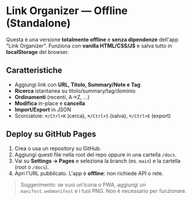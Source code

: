 # Link Organizer — Offline (Standalone)

Questa è una versione **totalmente offline** e **senza dipendenze** dell'app "Link Organizer".
Funziona con **vanilla HTML/CSS/JS** e salva tutto in **localStorage** del browser.

## Caratteristiche
- Aggiungi link con **URL, Titolo, Summary/Note e Tag**
- **Ricerca** istantanea su titolo/summary/tag/dominio
- **Ordinamenti** (recenti, A→Z, …)
- **Modifica** in-place e **cancella**
- **Import/Export** in JSON
- Scorciatoie: `⌘/Ctrl+K` (cerca), `⌘/Ctrl+S` (salva), `⌘/Ctrl+E` (export)

## Deploy su GitHub Pages
1. Crea o usa un repository su GitHub.
2. Aggiungi questi file nella root del repo oppure in una cartella `/docs`.
3. Vai su **Settings → Pages** e seleziona la branch (es. `main`) e la cartella (root o `/docs`).  
4. Apri l'URL pubblicato. L'app è **offline**: non richiede API o rete.

> Suggerimento: se vuoi un’icona o PWA, aggiungi un `manifest.webmanifest` e i tuoi PNG. Non è necessario per funzionare.
